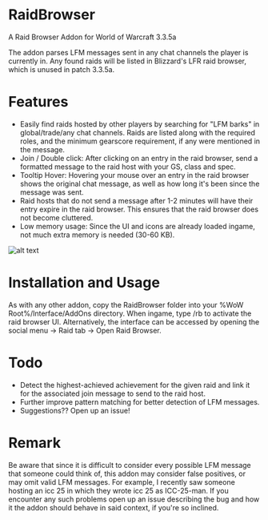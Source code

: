 # RaidBrowser
A Raid Browser Addon for World of Warcraft 3.3.5a

The addon parses LFM messages sent in any chat channels the player is currently in. Any found raids will be listed in Blizzard's 
LFR raid browser, which is unused in patch 3.3.5a. 

# Features

- Easily find raids hosted by other players by searching for "LFM barks" in global/trade/any chat channels. Raids are listed along with the required roles, and the minimum gearscore requirement, if any were mentioned in the message.
- Join / Double click: After clicking on an entry in the raid browser, send a formatted message to the raid host with your GS, class and spec.
- Tooltip Hover: Hovering your mouse over an entry in the raid browser shows the original chat message, as well as how long it's been since the message was sent.
- Raid hosts that do not send a message after 1-2 minutes will have their entry expire in the raid browser. This ensures that the raid browser does not become cluttered.
- Low memory usage: Since the UI and icons are already loaded ingame, not much extra memory is needed (30-60 KB).

![alt text](https://i.imgur.com/lgnYIpN.png)

# Installation and Usage
As with any other addon, copy the RaidBrowser folder into your %WoW Root%/Interface/AddOns directory. When ingame, type /rb to activate
the raid browser UI. Alternatively, the interface can be accessed by opening the social menu -> Raid tab -> Open Raid Browser. 

# Todo
- Detect the highest-achieved achievement for the given raid and link it for the associated join message to send to the raid host.
- Further improve pattern matching for better detection of LFM messages.
- Suggestions?? Open up an issue!

# Remark

Be aware that since it is difficult to consider every possible LFM message that someone could think of, this addon may consider false 
positives, or may omit valid LFM messages. For example, I recently saw someone hosting an icc 25 in which they wrote icc 25 as 
ICC-25-man. If you encounter any such problems open up an issue describing the bug and how it the addon should behave in said context,
if you're so inclined.
